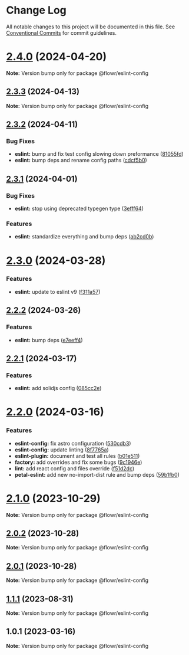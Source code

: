# Change Log

All notable changes to this project will be documented in this file.
See [Conventional Commits](https://conventionalcommits.org) for commit guidelines.

# [2.4.0](https://github.com/pulseflow/petal/compare/v2.3.3...v2.4.0) (2024-04-20)

**Note:** Version bump only for package @flowr/eslint-config





## [2.3.3](https://github.com/pulseflow/petal/compare/v2.3.2...v2.3.3) (2024-04-13)

**Note:** Version bump only for package @flowr/eslint-config





## [2.3.2](https://github.com/pulseflow/petal/compare/v2.3.1...v2.3.2) (2024-04-11)


### Bug Fixes

* **eslint:** bump and fix test config slowing down preformance ([81055fd](https://github.com/pulseflow/petal/commit/81055fd014e675c11eaf1899936626754722b41a))
* **eslint:** bump deps and rename config paths ([cdcf5b0](https://github.com/pulseflow/petal/commit/cdcf5b07356369f987ef77d8b44e3834493dc038))





## [2.3.1](https://github.com/pulseflow/petal/compare/v2.3.0...v2.3.1) (2024-04-01)


### Bug Fixes

* **eslint:** stop using deprecated typegen type ([3efff64](https://github.com/pulseflow/petal/commit/3efff643744ae0016cd2fb59d9c2e242eab78e60))


### Features

* **eslint:** standardize everything and bump deps ([ab2cd0b](https://github.com/pulseflow/petal/commit/ab2cd0ba8fa7211c4b781ba04474ea1c269f7ce8))





# [2.3.0](https://github.com/pulseflow/petal/compare/v2.2.2...v2.3.0) (2024-03-28)


### Features

* **eslint:** update to eslint v9 ([f311a57](https://github.com/pulseflow/petal/commit/f311a574db134bdc94ba08508fafdafea7d0f9c9))





## [2.2.2](https://github.com/pulseflow/petal/compare/v2.2.1...v2.2.2) (2024-03-26)


### Features

* **eslint:** bump deps ([e7eeff4](https://github.com/pulseflow/petal/commit/e7eeff411d165b75db885902ab6f0a878b61d00c))





## [2.2.1](https://github.com/pulseflow/petal/compare/v2.2.0...v2.2.1) (2024-03-17)


### Features

* **eslint:** add solidjs config ([085cc2e](https://github.com/pulseflow/petal/commit/085cc2e5a802ca9208e9dd7b29c11da2148d42db))





# [2.2.0](https://github.com/pulseflow/petal/compare/v2.1.0...v2.2.0) (2024-03-16)


### Features

* **eslint-config:** fix astro configuration ([530cdb3](https://github.com/pulseflow/petal/commit/530cdb3c5dc1e2579061c27342132b3b80e4445f))
* **eslint-config:** update linting ([8f7765a](https://github.com/pulseflow/petal/commit/8f7765a378068911e7f89077833c67976ec5edaf))
* **eslint-plugin:** document and test all rules ([b01e511](https://github.com/pulseflow/petal/commit/b01e5118a90b02dc93d57e38a72a3d4a7a40294c))
* **factory:** add overrides and fix some bugs ([9c1946e](https://github.com/pulseflow/petal/commit/9c1946ea42ea794fa5066bf98b6fa8f5e2e7b62f))
* **lint:** add react config and files override ([f51d2dc](https://github.com/pulseflow/petal/commit/f51d2dcea48e2e2369e6e9bd4162ee5f0fa6341b))
* **petal-eslint:** add new no-import-dist rule and bump deps ([59b1fb0](https://github.com/pulseflow/petal/commit/59b1fb061177be94d32ca2d1b1f563c07d71f52f))





# [2.1.0](https://github.com/pulseflow/petal/compare/v2.0.2...v2.1.0) (2023-10-29)

**Note:** Version bump only for package @flowr/eslint-config

## [2.0.2](https://github.com/pulseflow/petal/compare/v2.0.1...v2.0.2) (2023-10-28)

**Note:** Version bump only for package @flowr/eslint-config

## [2.0.1](https://github.com/pulseflow/petal/compare/v2.0.0...v2.0.1) (2023-10-28)

**Note:** Version bump only for package @flowr/eslint-config

## [1.1.1](https://github.com/pulseflow/petal/compare/v1.0.1...v1.1.1) (2023-08-31)

**Note:** Version bump only for package @flowr/eslint-config

## 1.0.1 (2023-03-16)

**Note:** Version bump only for package @flowr/eslint-config
